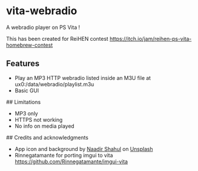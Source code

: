 # vita-webradio

A webradio player on PS Vita !

This has been created for ReiHEN contest
https://itch.io/jam/reihen-ps-vita-homebrew-contest

## Features

- Play an MP3 HTTP webradio listed inside an M3U file at ux0:/data/webradio/playlist.m3u
- Basic GUI

## Limitations

- MP3 only
- HTTPS not working
- No info on media played

## Credits and acknowledgments

- App icon and background by <a href="https://unsplash.com/fr/@naadirshah?utm_content=creditCopyText&utm_medium=referral&utm_source=unsplash">Naadir Shahul</a> on <a href="https://unsplash.com/fr/photos/radio-beige-et-noire-GpyLtafx7F0?utm_content=creditCopyText&utm_medium=referral&utm_source=unsplash">Unsplash</a>
- Rinnegatamante for porting imgui to vita https://github.com/Rinnegatamante/imgui-vita
